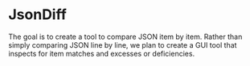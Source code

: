 # JsonDiff
The goal is to create a tool to compare JSON item by item. Rather than simply comparing JSON line by line, we plan to create a GUI tool that inspects for item matches and excesses or deficiencies.
